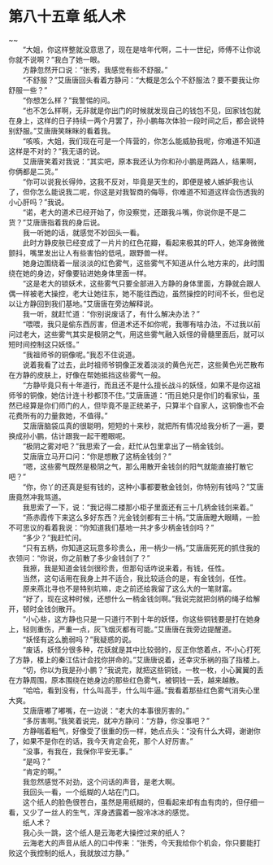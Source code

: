 # 第八十五章 纸人术

~~
            <br>　　“大姐，你这样整就没意思了，现在是啥年代啊，二十一世纪，师傅不让你说你就不说啊？”我白了她一眼。<br>　　方静忽然开口说：“张秀，我感觉有些不舒服。”<br>　　“不舒服？”艾唐唐回头看着方静问：“大概是怎么个不舒服法？要不要我让你舒服一些？”<br>　　“你想怎么样？”我警惕的问。<br>　　“也不怎么样啊，无非就是你出门的时候就发现自己的钱包不见，回家钱包就在身上，这样的日子持续一两个月罢了，孙小鹏每次体验一段时间之后，都会说特别舒服。”艾唐唐笑眯眯的看着我。<br>　　“咳咳，大姐，我们现在可是一个阵营的，你怎么能威胁我呢，你难道不知道这样是不对的？”我无语的说。<br>　　艾唐唐笑着对我说：“其实吧，原本我还认为你和孙小鹏是两路人，结果啊，你俩都是二货。”<br>　　“你可以说我长得帅，这我不反对，毕竟是天生的，即便是被人嫉妒我也认了，但你怎么能说我二呢，你这是对我智商的侮辱，你难道不知道这样会伤透我的小心肝吗？”我说。<br>　　“诺，老大的道术已经开始了，你没察觉，还跟我斗嘴，你说你是不是二货？”艾唐唐指着我的身后说。<br>　　我一听她的话，就感觉不妙回头一看。<br>　　此时方静皮肤已经变成了一片片的红色花瓣，看起来极其的吓人，她浑身微微颤抖，嘴里发出让人有些害怕的低吼，跟野兽一样。<br>　　她身边围绕着一层淡淡的红色雾气，这些雾气不知道从什么地方来的，此时围绕在她的身边，好像要钻进她身体里面一样。<br>　　“这是老大的锁妖术，这些雾气只要全部进入方静的身体里面，方静就会跟人偶一样被老大操控，老大让她往东，她不能往西边，虽然操控的时间不长，但也足以让方静回到我们基地。”艾唐唐在旁边解释说。<br>　　我一听，就赶忙道：“你别说废话了，有什么解决办法？”<br>　　“喂喂，我只是偷东西厉害，但道术还不如你呢，我哪有啥办法，不过我以前问过老大，这些雾气其实是极阴之气，用这些雾气融入妖怪的骨髓里面后，就可以短时间控制这只妖怪。”<br>　　“我祖师爷的铜像呢。”我忍不住说道。<br>　　说着我看了过去，此时祖师爷铜像正发着淡淡的黄色光芒，这些黄色光芒散布在方静的皮肤上，好像在帮她抵挡这些雾气一般。<br>　　“方静毕竟只有十年道行，而且还不是什么擅长战斗的妖怪，如果不是你这祖师爷的铜像，她估计连十秒都顶不住。”艾唐唐道：“而且她只是你们的看家仙，虽然已经算是你们师门的人，但毕竟不是正统弟子，只算半个自家人，这铜像也不会花费所有的力量救她，不值得。”<br>　　艾唐唐脑袋瓜真的很聪明，短短的十来秒，就把所有情况给我分析了一遍，要换成孙小鹏，估计跟我一起干瞪眼呢。<br>　　“极阴之雾对吧？”我思索了一会，赶忙从包里拿出了一柄金钱剑。<br>　　艾唐唐立马开口问：“你是想散了这柄金钱剑？”<br>　　“嗯，这些雾气既然是极阴之气，那么用散开金钱剑的阳气就能直接打散它吧？”<br>　　“你，你丫的还真是挺有钱的，这种小事都要散金钱剑，你特别有钱吗？”艾唐唐竟然冲我骂道。<br>　　我思索了一下，说：“我记得二楼那小柜子里面还有三十几柄金钱剑来着。”<br>　　“燕赤霞传下来这么多好东西？光金钱剑都有三十柄。”艾唐唐瞪大眼睛，一脸不可思议的看着我说：“你知道我们基地一共才多少柄金钱剑吗？”<br>　　“多少？”我赶忙问。<br>　　“只有五柄，你知道这玩意多珍贵么，用一柄少一柄。”艾唐唐死死的抓住我的衣领问：“你说，你之前散了多少金钱剑了？”<br>　　我擦，我是知道金钱剑很珍贵，但那句话咋说来着，有钱，任性。<br>　　当然，这句话用在我身上并不适合，我比较适合的是，有金钱剑，任性。<br>　　原来燕北寻也不是特别坑嘛，走之前还给我留了这么大的一笔财富。<br>　　“好了，现在这种时候，还想什么一柄金钱剑啊。”我说完就把剑柄的绳子给解开，顿时金钱剑散开。<br>　　“小心些，这方静也只是一只道行不到十年的妖怪，你这些铜钱要是打在她身上，轻则重伤，严重一点，灰飞烟灭都有可能。”艾唐唐在我旁边提醒道。<br>　　“妖怪有这么脆弱吗？”我疑惑的说。<br>　　“废话，妖怪分很多种，花妖就是其中比较弱的，反正你悠着点，不小心打死了方静，楼上的秦江估计会找你拼命的。”艾唐唐说着，还幸灾乐祸的指了指楼上。<br>　　“切，你以为我是孙小鹏？”我说完，就把这些铜钱，一枚一枚，小心翼翼的丢在方静周围，原本围绕在她身边的那些红色雾气，被铜钱一丢，越来越散。<br>　　“哈哈，看到没有，什么叫高手，什么叫牛逼。”我看着那些红色雾气消失心里大爽。<br>　　艾唐唐嘟了嘟嘴，在一边说：“老大的本事很厉害的。”<br>　　“多厉害啊。”我笑着说完，就冲方静问：“方静，你没事吧？”<br>　　方静喘着粗气，好像受了很重的伤一样，她点点头：“没有什么大碍，谢谢你了，如果不是你在的话，我今天肯定会死，那个人好厉害。”<br>　　“没事，有我在，我保你平安无事。”<br>　　“是吗？”<br>　　“肯定的啊。”<br>　　我忽然感觉不对劲，这个问话的声音，是老大啊。<br>　　我回头一看，一个纸糊的人站在门口。<br>　　这个纸人的脸色很苍白，虽然是用纸糊的，但看起来却有血有肉的，但仔细一看，又少了一丝人的生气，浑身透露着一股冷冰冰的感觉。<br>　　纸人术？<br>　　我心头一跳，这个纸人是云海老大操控过来的纸人？<br>　　云海老大的声音从纸人的口中传来：“张秀，今天我给你个机会，你只要能打败这个我控制的纸人，我就放过方静。”<br>
	